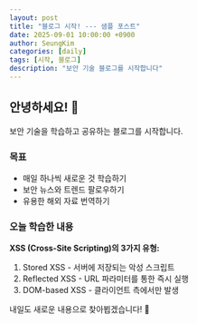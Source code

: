 ```yaml
---
layout: post
title: "블로그 시작! --- 샘플 포스트"
date: 2025-09-01 10:00:00 +0900
author: SeungKim
categories: [daily]
tags: [시작, 블로그]
description: "보안 기술 블로그를 시작합니다"
---
```


## 안녕하세요! 👋

보안 기술을 학습하고 공유하는 블로그를 시작합니다.

### 목표
- 매일 하나씩 새로운 것 학습하기
- 보안 뉴스와 트렌드 팔로우하기
- 유용한 해외 자료 번역하기

### 오늘 학습한 내용
**XSS (Cross-Site Scripting)의 3가지 유형:**
1. Stored XSS - 서버에 저장되는 악성 스크립트
2. Reflected XSS - URL 파라미터를 통한 즉시 실행
3. DOM-based XSS - 클라이언트 측에서만 발생

내일도 새로운 내용으로 찾아뵙겠습니다! 🚀